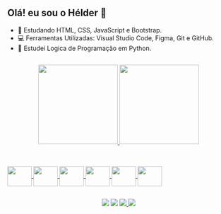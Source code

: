 ## Olá! eu sou o Hélder 👋

  - 📘 Estudando HTML, CSS, JavaScript e Bootstrap.
  - 💻 Ferramentas Utilizadas: Visual Studio Code, Figma, Git e GitHub. 
  - 🌱 Estudei Logica de Programação em Python.
  
##

<div align="center">
  <a href="https://github.com/helderruiz">
  <img height="180em" src="https://github-readme-stats.vercel.app/api?username=helderruiz&show_icons=true&theme=cobalt2&include_all_commits=true&count_private=true"/>
  <img height="180em" src="https://github-readme-stats.vercel.app/api/top-langs/?username=helderruiz&layout=compact&langs_count=7&theme=cobalt2"/>
</div>
  
##
 
 <div  style = "display: inline_block"><br>
  <img align = "center" height = "45" width = "55" src="https://cdn.jsdelivr.net/gh/devicons/devicon/icons/html5/html5-plain-wordmark.svg" />
  <img align = "center" height = "45" width = "55" src="https://cdn.jsdelivr.net/gh/devicons/devicon/icons/css3/css3-plain-wordmark.svg" />
  <img align = "center" height = "45" width = "55" src="https://cdn.jsdelivr.net/gh/devicons/devicon/icons/javascript/javascript-original.svg" />
  <img align = "center" height = "45" width = "55" src="https://cdn.jsdelivr.net/gh/devicons/devicon/icons/git/git-original.svg" />
  <img align = "center" height = "45" width = "55" src="https://cdn.jsdelivr.net/gh/devicons/devicon/icons/figma/figma-original.svg" />
  <img align = "center" height = "45" width = "55" src="https://cdn.jsdelivr.net/gh/devicons/devicon/icons/bootstrap/bootstrap-original.svg" />
 </div>         
 
 ##
 
 <div align="center">
    <a target="_blank" href="https://api.whatsapp.com/send?phone=5511989566433&text=Hey%20Helder%2C%20I%20came%20by%20your%20github"><img src="https://img.shields.io/badge/WHATSAPP-%2325D366.svg?&style=for-the-badge&logo=whatsapp&logoColor=white"/></a>
  <a href="https://www.instagram.com/helder_alline/" target="_blank"><img src="https://img.shields.io/badge/-Instagram-%23E4405F?style=for-the-badge&logo=instagram&logoColor=white" target="_blank"></a>
   <a target="_blank" href="#"><img src="https://img.shields.io/badge/linkedin-%230077B5.svg?&style=for-the-badge&logo=linkedin&logoColor=white" /> </a>  <a href="mailto:helderruiz14@gmail.com"> <img src="https://img.shields.io/badge/Gmail-D14836?style=for-the-badge&logo=gmail&logoColor=white"></a>
</div>
